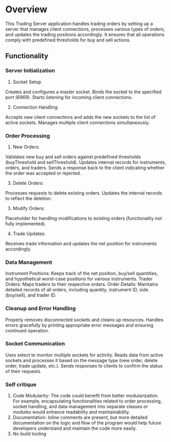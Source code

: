# Overview
This Trading Server application handles trading orders by setting up a server that manages client connections, processes various types of orders, and updates the trading positions accordingly. It ensures that all operations comply with predefined thresholds for buy and sell actions.

## Functionality
### Server Initialization
1. Socket Setup
     
  Creates and configures a master socket.
  Binds the socket to the specified port (6969).
  Starts listening for incoming client connections.

2. Connection Handling:

Accepts new client connections and adds the new sockets to the list of active sockets.
Manages multiple client connections simultaneously.

### Order Processing
1. New Orders:
   
  Validates new buy and sell orders against predefined thresholds (buyThreshold and sellThreshold).
  Updates internal records for instruments, orders, and traders.
  Sends a response back to the client indicating whether the order was accepted or rejected.

3. Delete Orders:

  Processes requests to delete existing orders.
  Updates the internal records to reflect the deletion.

3. Modify Orders:
   
  Placeholder for handling modifications to existing orders (functionality not fully implemented).
  
4. Trade Updates:

Receives trade information and updates the net position for instruments accordingly.
### Data Management
Instrument Positions: Keeps track of the net position, buy/sell quantities, and hypothetical worst-case positions for various instruments.
Trader Orders: Maps traders to their respective orders.
Order Details: Maintains detailed records of all orders, including quantity, instrument ID, side (buy/sell), and trader ID.
### Cleanup and Error Handling
Properly removes disconnected sockets and cleans up resources.
Handles errors gracefully by printing appropriate error messages and ensuring continued operation.
### Socket Communication
Uses select to monitor multiple sockets for activity.
Reads data from active sockets and processes it based on the message type (new order, delete order, trade update, etc.).
Sends responses to clients to confirm the status of their requests.

### Self critique 

1. Code Modularity: The code could benefit from better modularization. For example, encapsulating functionalities related to order processing, socket handling, and data management into separate classes or modules would enhance readability and maintainability.
2. Documentation: Inline comments are present, but more detailed documentation on the logic and flow of the program would help future developers understand and maintain the code more easily.
3. No build tooling
